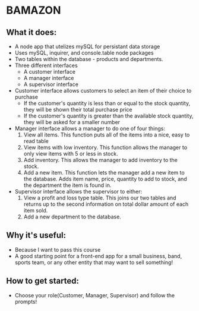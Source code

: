 # BAMAZON

## What it does:
* A node app that utelizes mySQL for persistant data storage
* Uses mySQL, inquirer, and console.table node packages
* Two tables within the database - products and departments.
* Three different interfaces
    * A customer interface
    * A manager interface
    * A supervisor interface
* Customer interface allows customers to select an item of their choice to purchase
    * If the customer's quantity is less than or equal to the stock quantity, they will be shown their total purchase price
    * If the customer's quantity is greater than the available stock quantity, they will be asked for a smaller number
* Manager interface allows a manager to do one of four things:
    1. View all items. This function puts all of the items into a nice, easy to read table
    2. View items with low inventory. This function allows the manager to only view items with 5 or less in stock.
    3. Add inventory. This allows the manager to add inventory to the stock.
    4. Add a new item. This function lets the manager add a new item to the database. Adds item name, price, quantity to add to stock, and the department the item is found in.
* Supervisor interface allows the supervisor to either:
    1. View a profit and loss type table. This joins our two tables and returns up to the second information on total dollar amount of each item sold. 
    2. Add a new department to the database.

## Why it's useful:
* Because I want to pass this course
* A good starting point for a front-end app for a small business, band, sports team, or any other entity that may want to sell something!
## How to get started:
* Choose your role(Customer, Manager, Supervisor) and follow the prompts!